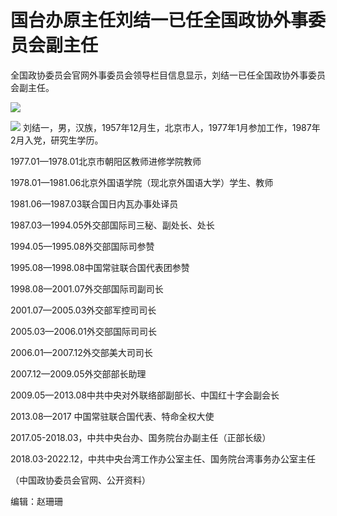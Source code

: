 # 国台办原主任刘结一已任全国政协外事委员会副主任

全国政协委员会官网外事委员会领导栏目信息显示，刘结一已任全国政协外事委员会副主任。

![](https://inews.gtimg.com/news_bt/Ova4zlrdhqZxf67a2_-b-9jXtZ1W1gBPkRSdz04D9xHgIAA/1000)

![](https://inews.gtimg.com/news_bt/OzcvHnhOxIbsGyUfVDxNVtsCpXPicbYM0-LGRW1VlldHMAA/1000)
刘结一，男，汉族，1957年12月生，北京市人，1977年1月参加工作，1987年2月入党，研究生学历。

1977.01—1978.01北京市朝阳区教师进修学院教师

1978.01—1981.06北京外国语学院（现北京外国语大学）学生、教师

1981.06—1987.03联合国日内瓦办事处译员

1987.03—1994.05外交部国际司三秘、副处长、处长

1994.05—1995.08外交部国际司参赞

1995.08—1998.08中国常驻联合国代表团参赞

1998.08—2001.07外交部国际司副司长

2001.07—2005.03外交部军控司司长

2005.03—2006.01外交部国际司司长

2006.01—2007.12外交部美大司司长

2007.12—2009.05外交部部长助理

2009.05—2013.08中共中央对外联络部副部长、中国红十字会副会长

2013.08—2017 中国常驻联合国代表、特命全权大使

2017.05-2018.03，中共中央台办、国务院台办副主任（正部长级）

2018.03-2022.12，中共中央台湾工作办公室主任、国务院台湾事务办公室主任

（中国政协委员会官网、公开资料）

编辑：赵珊珊

